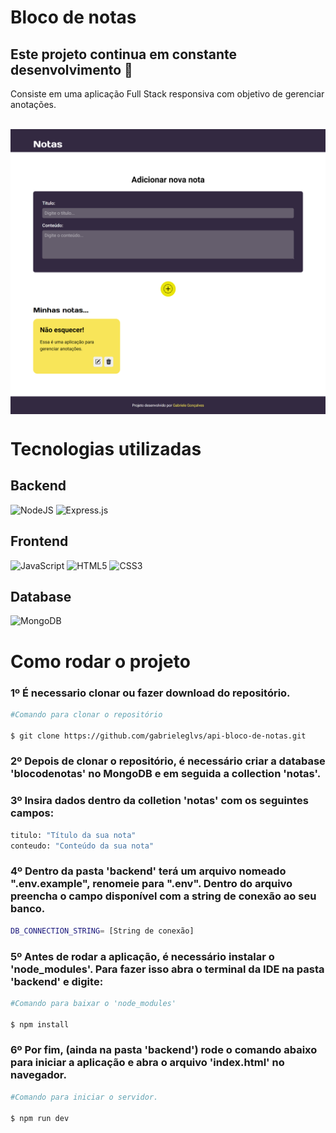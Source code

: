 # Bloco de notas

## Este projeto continua em constante desenvolvimento :construction:

Consiste em uma aplicação Full Stack responsiva com objetivo de gerenciar anotações.

<br>
 <img align="center" src="backend/src/assets/img/tela-inicial-desktop.png" />

<br>

# Tecnologias utilizadas

## Backend

![NodeJS](https://img.shields.io/badge/node.js-6DA55F?style=for-the-badge&logo=node.js&logoColor=white)
![Express.js](https://img.shields.io/badge/express.js-%23404d59.svg?style=for-the-badge&logo=express&logoColor=%2361DAFB)

## Frontend
![JavaScript](https://img.shields.io/badge/javascript-%23323330.svg?style=for-the-badge&logo=javascript&logoColor=%23F7DF1E)
![HTML5](https://img.shields.io/badge/html5-%23E34F26.svg?style=for-the-badge&logo=html5&logoColor=white)
![CSS3](https://img.shields.io/badge/css3-%231572B6.svg?style=for-the-badge&logo=css3&logoColor=white)

## Database
![MongoDB](https://img.shields.io/badge/MongoDB-%234ea94b.svg?style=for-the-badge&logo=mongodb&logoColor=white)

# Como rodar o projeto

### 1º É necessario clonar ou fazer download do repositório.

```bash
#Comando para clonar o repositório

$ git clone https://github.com/gabrieleglvs/api-bloco-de-notas.git
```

### 2º Depois de clonar o repositório, é necessário criar a database 'blocodenotas' no MongoDB e em seguida a collection 'notas'.

### 3º Insira dados dentro da colletion 'notas' com os seguintes campos:

```bash
titulo: "Título da sua nota"
conteudo: "Conteúdo da sua nota"
```

### 4º Dentro da pasta 'backend' terá um arquivo nomeado ".env.example", renomeie para ".env". Dentro do arquivo preencha o campo disponível com a string de conexão ao seu banco.

```bash
DB_CONNECTION_STRING= [String de conexão]
```

### 5º Antes de rodar a aplicação, é necessário instalar o 'node_modules'. Para fazer isso abra o terminal da IDE na pasta 'backend' e digite:

```bash
#Comando para baixar o 'node_modules'

$ npm install
```

### 6º Por fim, (ainda na pasta 'backend') rode o comando abaixo para iniciar a aplicação e abra o arquivo 'index.html' no navegador.

```bash
#Comando para iniciar o servidor.

$ npm run dev
```

<br>
